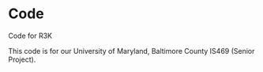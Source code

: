 Code
====

Code for R3K

This code is for our University of Maryland, Baltimore County IS469 (Senior Project).

